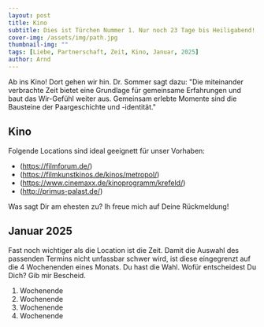 ```yaml
---
layout: post
title: Kino
subtitle: Dies ist Türchen Nummer 1. Nur noch 23 Tage bis Heiligabend!
cover-img: /assets/img/path.jpg
thumbnail-img: ""
tags: [Liebe, Partnerschaft, Zeit, Kino, Januar, 2025]
author: Arnd
---
```


Ab ins Kino! Dort gehen wir hin. Dr. Sommer sagt dazu: "Die miteinander verbrachte Zeit bietet eine Grundlage für gemeinsame Erfahrungen und baut das Wir-Gefühl weiter aus. Gemeinsam erlebte Momente sind die Bausteine der Paargeschichte und -identität."  

## Kino

Folgende Locations sind ideal geeignett für unser Vorhaben: 
* (https://filmforum.de/)
* (https://filmkunstkinos.de/kinos/metropol/)
* (https://www.cinemaxx.de/kinoprogramm/krefeld/)
* (http://primus-palast.de/)

Was sagt Dir am ehesten zu? Ih freue mich auf Deine Rückmeldung!

## Januar 2025

Fast noch wichtiger als die Location ist die Zeit. Damit die Auswahl des passenden Termins nicht unfassbar schwer wird, ist diese eingegrenzt auf die 4 Wochenenden eines Monats. Du hast die Wahl. Wofür entscheidest Du Dich? Gib mir Bescheid.

1. Wochenende 
2. Wochenende
3. Wochenende
4. Wochenende
